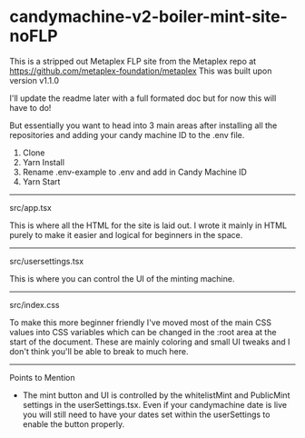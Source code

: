 # candymachine-v2-boiler-mint-site-noFLP

This is a stripped out Metaplex FLP site from the Metaplex repo at https://github.com/metaplex-foundation/metaplex
This was built upon version v1.1.0

I'll update the readme later with a full formated doc but for now this will have to do!

But essentially you want to head into 3 main areas after installing all the repositories and adding your candy machine ID to the .env file.

1. Clone
2. Yarn Install
3. Rename .env-example to .env and add in Candy Machine ID
4. Yarn Start

--------------------

src/app.tsx

This is where all the HTML for the site is laid out. I wrote it mainly in HTML purely to make it easier and logical for beginners in the space.

--------------------

src/usersettings.tsx

This is where you can control the UI of the minting machine.

--------------------

src/index.css

To make this more beginner friendly I've moved most of the main CSS values into CSS variables which can be changed in the :root area at the start of the document. These are mainly coloring and small UI tweaks and I don't think you'll be able to break to much here.

--------------------

Points to Mention
* The mint button and UI is controlled by the whitelistMint and PublicMint settings in the userSettings.tsx. Even if your candymachine date is live you will still need to have your dates set within the userSettings to enable the button properly.

